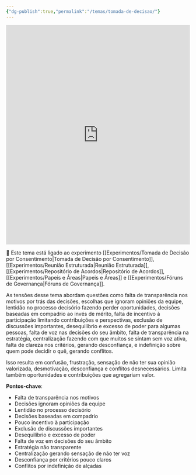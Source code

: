 ```yaml
---
{"dg-publish":true,"permalink":"/temas/tomada-de-decisao/"}
---
```


<iframe src="https://embed.kumu.io/b0e4558ef52906a18d2e37322726a331" width="100%" height="600" frameborder="0"></iframe>

🔗 Este tema está ligado ao experimento [[Experimentos/Tomada de Decisão por Consentimento\|Tomada de Decisão por Consentimento]], [[Experimentos/Reunião Estruturada\|Reunião Estruturada]], [[Experimentos/Repositório de Acordos\|Repositório de Acordos]], [[Experimentos/Papeis e Áreas\|Papeis e Áreas]] e [[Experimentos/Fóruns de Governança\|Fóruns de Governança]].

 As tensões desse tema abordam questões como falta de transparência nos motivos por trás das decisões, escolhas que ignoram opiniões da equipe, lentidão no processo decisório fazendo perder oportunidades, decisões baseadas em compadrio ao invés de mérito, falta de incentivo à participação limitando contribuições e perspectivas, exclusão de discussões importantes, desequilíbrio e excesso de poder para algumas pessoas, falta de voz nas decisões do seu âmbito, falta de transparência na estratégia, centralização fazendo com que muitos se sintam sem voz ativa, falta de clareza nos critérios, gerando desconfiança, e indefinição sobre quem pode decidir o quê, gerando conflitos.

Isso resulta em confusão, frustração, sensação de não ter sua opinião valorizada, desmotivação, desconfiança e conflitos desnecessários. Limita também oportunidades e contribuições que agregariam valor.  

**Pontos-chave**:

* Falta de transparência nos motivos 
* Decisões ignoram opiniões da equipe
* Lentidão no processo decisório 
* Decisões baseadas em compadrio  
* Pouco incentivo à participação 
* Exclusão de discussões importantes
* Desequilíbrio e excesso de poder
* Falta de voz em decisões do seu âmbito
* Estratégia não transparente
* Centralização gerando sensação de não ter voz
* Desconfiança por critérios pouco claros
* Conflitos por indefinição de alçadas